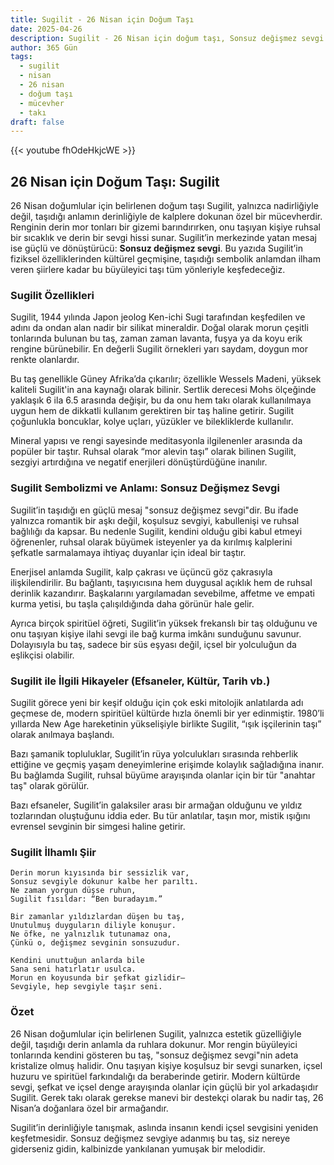 ```yaml
---
title: Sugilit - 26 Nisan için Doğum Taşı
date: 2025-04-26
description: Sugilit - 26 Nisan için doğum taşı, Sonsuz değişmez sevgi sembolü. Bu özel taşın derin anlamını öğrenin.
author: 365 Gün
tags:
  - sugilit
  - nisan
  - 26 nisan
  - doğum taşı
  - mücevher
  - takı
draft: false
---
```


{{< youtube fhOdeHkjcWE >}}

## 26 Nisan için Doğum Taşı: Sugilit

26 Nisan doğumlular için belirlenen doğum taşı Sugilit, yalnızca nadirliğiyle değil, taşıdığı anlamın derinliğiyle de kalplere dokunan özel bir mücevherdir. Renginin derin mor tonları bir gizemi barındırırken, onu taşıyan kişiye ruhsal bir sıcaklık ve derin bir sevgi hissi sunar. Sugilit’in merkezinde yatan mesaj ise güçlü ve dönüştürücü: **Sonsuz değişmez sevgi**. Bu yazıda Sugilit’in fiziksel özelliklerinden kültürel geçmişine, taşıdığı sembolik anlamdan ilham veren şiirlere kadar bu büyüleyici taşı tüm yönleriyle keşfedeceğiz.

### Sugilit Özellikleri

Sugilit, 1944 yılında Japon jeolog Ken-ichi Sugi tarafından keşfedilen ve adını da ondan alan nadir bir silikat mineraldir. Doğal olarak morun çeşitli tonlarında bulunan bu taş, zaman zaman lavanta, fuşya ya da koyu erik rengine bürünebilir. En değerli Sugilit örnekleri yarı saydam, doygun mor renkte olanlardır.

Bu taş genellikle Güney Afrika’da çıkarılır; özellikle Wessels Madeni, yüksek kaliteli Sugilit'in ana kaynağı olarak bilinir. Sertlik derecesi Mohs ölçeğinde yaklaşık 6 ila 6.5 arasında değişir, bu da onu hem takı olarak kullanılmaya uygun hem de dikkatli kullanım gerektiren bir taş haline getirir. Sugilit çoğunlukla boncuklar, kolye uçları, yüzükler ve bilekliklerde kullanılır.

Mineral yapısı ve rengi sayesinde meditasyonla ilgilenenler arasında da popüler bir taştır. Ruhsal olarak “mor alevin taşı” olarak bilinen Sugilit, sezgiyi artırdığına ve negatif enerjileri dönüştürdüğüne inanılır.

### Sugilit Sembolizmi ve Anlamı: Sonsuz Değişmez Sevgi

Sugilit’in taşıdığı en güçlü mesaj "sonsuz değişmez sevgi"dir. Bu ifade yalnızca romantik bir aşkı değil, koşulsuz sevgiyi, kabullenişi ve ruhsal bağlılığı da kapsar. Bu nedenle Sugilit, kendini olduğu gibi kabul etmeyi öğrenenler, ruhsal olarak büyümek isteyenler ya da kırılmış kalplerini şefkatle sarmalamaya ihtiyaç duyanlar için ideal bir taştır.

Enerjisel anlamda Sugilit, kalp çakrası ve üçüncü göz çakrasıyla ilişkilendirilir. Bu bağlantı, taşıyıcısına hem duygusal açıklık hem de ruhsal derinlik kazandırır. Başkalarını yargılamadan sevebilme, affetme ve empati kurma yetisi, bu taşla çalışıldığında daha görünür hale gelir.

Ayrıca birçok spiritüel öğreti, Sugilit’in yüksek frekanslı bir taş olduğunu ve onu taşıyan kişiye ilahi sevgi ile bağ kurma imkânı sunduğunu savunur. Dolayısıyla bu taş, sadece bir süs eşyası değil, içsel bir yolculuğun da eşlikçisi olabilir.

### Sugilit ile İlgili Hikayeler (Efsaneler, Kültür, Tarih vb.)

Sugilit görece yeni bir keşif olduğu için çok eski mitolojik anlatılarda adı geçmese de, modern spiritüel kültürde hızla önemli bir yer edinmiştir. 1980’li yıllarda New Age hareketinin yükselişiyle birlikte Sugilit, “ışık işçilerinin taşı” olarak anılmaya başlandı.

Bazı şamanik topluluklar, Sugilit’in rüya yolculukları sırasında rehberlik ettiğine ve geçmiş yaşam deneyimlerine erişimde kolaylık sağladığına inanır. Bu bağlamda Sugilit, ruhsal büyüme arayışında olanlar için bir tür "anahtar taş" olarak görülür.

Bazı efsaneler, Sugilit’in galaksiler arası bir armağan olduğunu ve yıldız tozlarından oluştuğunu iddia eder. Bu tür anlatılar, taşın mor, mistik ışığını evrensel sevginin bir simgesi haline getirir.

### Sugilit İlhamlı Şiir

```
Derin morun kıyısında bir sessizlik var,
Sonsuz sevgiyle dokunur kalbe her parıltı.
Ne zaman yorgun düşse ruhun,  
Sugilit fısıldar: “Ben buradayım.”

Bir zamanlar yıldızlardan düşen bu taş,
Unutulmuş duyguların diliyle konuşur.
Ne öfke, ne yalnızlık tutunamaz ona,
Çünkü o, değişmez sevginin sonsuzudur.

Kendini unuttuğun anlarda bile
Sana seni hatırlatır usulca.
Morun en koyusunda bir şefkat gizlidir—
Sevgiyle, hep sevgiyle taşır seni.
```

### Özet

26 Nisan doğumlular için belirlenen Sugilit, yalnızca estetik güzelliğiyle değil, taşıdığı derin anlamla da ruhlara dokunur. Mor rengin büyüleyici tonlarında kendini gösteren bu taş, "sonsuz değişmez sevgi"nin adeta kristalize olmuş halidir. Onu taşıyan kişiye koşulsuz bir sevgi sunarken, içsel huzuru ve spiritüel farkındalığı da beraberinde getirir. Modern kültürde sevgi, şefkat ve içsel denge arayışında olanlar için güçlü bir yol arkadaşıdır Sugilit. Gerek takı olarak gerekse manevi bir destekçi olarak bu nadir taş, 26 Nisan’a doğanlara özel bir armağandır.

Sugilit’in derinliğiyle tanışmak, aslında insanın kendi içsel sevgisini yeniden keşfetmesidir. Sonsuz değişmez sevgiye adanmış bu taş, siz nereye giderseniz gidin, kalbinizde yankılanan yumuşak bir melodidir.